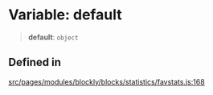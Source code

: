 # Variable: default

> **default**: `object`

## Defined in

[src/pages/modules/blockly/blocks/statistics/favstats.js:168](https://github.com/DhyeyMavani2003/r-blocks/blob/7e7320f10e8cdef37355f89e9ab53b89acb97f36/src/pages/modules/blockly/blocks/statistics/favstats.js#L168)
